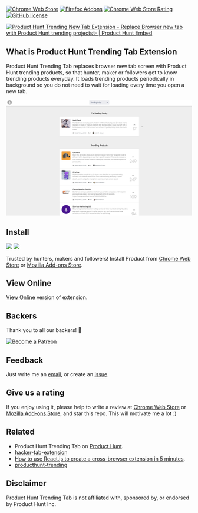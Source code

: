 [![Chrome Web Store](https://img.shields.io/chrome-web-store/v/kfdccmmkggolbggggimdgbfgfgalgkjo.svg?colorB=%234FC828&style=flat)](https://chrome.google.com/webstore/detail/product-hunt-trending-tab/kfdccmmkggolbggggimdgbfgfgalgkjo)
[![Firefox Addons](https://img.shields.io/amo/v/product-hunt-trending-tab.svg?color=234FC828)](https://addons.mozilla.org/firefox/addon/product-hunt-trending-tab/)
[![Chrome Web Store Rating](https://img.shields.io/chrome-web-store/stars/ibomigipadcieapbemkegkmadbbanbgm.svg?colorB=%234FC828&label=rating&style=flat)](https://chrome.google.com/webstore/detail/product-hunt-trending-tab/kfdccmmkggolbggggimdgbfgfgalgkjo/reviews)
[![GitHub license](https://img.shields.io/badge/license-MIT-blue.svg?style=flat)](https://github.com/omergulen/producthunt-trending-extension/LICENSE)

<a href="https://www.producthunt.com/posts/product-hunt-trending-new-tab-extension?utm_source=badge-featured&utm_medium=badge&utm_souce=badge-product-hunt-trending-new-tab-extension" target="_blank"><img src="https://api.producthunt.com/widgets/embed-image/v1/featured.svg?post_id=165248&theme=light" alt="Product Hunt Trending New Tab Extension - Replace Browser new tab with Product Hunt trending projects✨ | Product Hunt Embed" style="width: 250px; height: 54px;" width="250px" height="54px" /></a>

## What is Product Hunt Trending Tab Extension

Product Hunt Trending Tab replaces browser new tab screen with Product Hunt trending products, so that hunter, maker or followers get to know trending products everyday. It loads trending products periodically in background so you do not need to wait for loading every time you open a new tab.

![screenshot](./images/1280x800.jpg)

## Install

<a href="https://chrome.google.com/webstore/detail/product-hunt-trending-tab/kfdccmmkggolbggggimdgbfgfgalgkjo"><img src="https://raw.githubusercontent.com/alrra/browser-logos/master/src/chrome/chrome_128x128.png" width="48" /></a>
<a href="https://addons.mozilla.org/firefox/addon/product-hunt-trending-tab/"><img src="https://raw.githubusercontent.com/alrra/browser-logos/master/src/firefox/firefox_128x128.png" width="48" /></a>

Trusted by hunters, makers and followers! Install Product from [Chrome Web Store](https://chrome.google.com/webstore/detail/product-hunt-trending-tab/kfdccmmkggolbggggimdgbfgfgalgkjo) or [Mozilla Add-ons Store](https://addons.mozilla.org/firefox/addon/product-hunt-trending-tab/).

## View Online

[View Online](https://producthunt-trending-extension.now.sh/) version of extension.

## Backers

Thank you to all our backers! 🙏

<a href="https://www.patreon.com/omergulen" target="_blank"><img src="https://c5.patreon.com/external/logo/become_a_patron_button.png" alt="Become a Patreon" style="height: auto !important;width: auto !important;" ></a>

## Feedback

Just write me an [email](mailto:omrglen@gmail.com), or create an [issue](issues).

## Give us a rating

If you enjoy using it, please help to write a review at [Chrome Web Store](https://chrome.google.com/webstore/detail/product-hunt-trending-tab/kfdccmmkggolbggggimdgbfgfgalgkjo) or [Mozilla Add-ons Store](https://addons.mozilla.org/firefox/addon/product-hunt-trending-tab/), and star this repo. This will motivate me a lot :)

## Related

- Product Hunt Trending Tab on [Product Hunt](https://www.producthunt.com/posts/product-hunt-trending-new-tab-extension).
- [hacker-tab-extension](https://github.com/huchenme/hacker-tab-extension)
- [How to use React.js to create a cross-browser extension in 5 minutes](https://levelup.gitconnected.com/how-to-use-react-js-to-create-chrome-extension-in-5-minutes-2ddb11899815?source=friends_link&sk=055e5c73e0dd11fd8cb25130242f388e).
- [producthunt-trending](https://github.com/xiaomingplus/producthunt-trending)

## Disclaimer

Product Hunt Trending Tab is not affiliated with, sponsored by, or endorsed by Product Hunt Inc.
